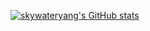 [![skywateryang's GitHub stats](https://github-readme-stats.vercel.app/api?username=skywateryang)](https://github.com/anuraghazra/github-readme-stats)

